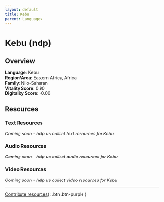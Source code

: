 ```yaml
---
layout: default
title: Kebu
parent: Languages
---
```


# Kebu (ndp)

## Overview

**Language**: Kebu  
**Region/Area**: Eastern Africa, Africa  
**Family**: Nilo-Saharan  
**Vitality Score**: 0.90  
**Digitality Score**: -0.00  

## Resources

### Text Resources
*Coming soon - help us collect text resources for Kebu*

### Audio Resources
*Coming soon - help us collect audio resources for Kebu*

### Video Resources
*Coming soon - help us collect video resources for Kebu*

---

[Contribute resources](https://fairtrain.github.io/){: .btn .btn-purple }
